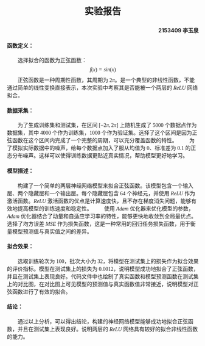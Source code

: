 <p style="text-align: center; font-size: 24px;"><b>实验报告</b></p>
<p style="text-align: right;"><b>2153409 李玉泉</b></p>

<span style="font-family: 宋体;">

#### 函数定义：
&emsp;&emsp;选择拟合的函数为正弦函数：$$f(x)=sin(x)$$&emsp;&emsp;正弦函数是一种周期性函数，其周期为 $2\pi$。是一个典型的非线性函数，不能通过简单的线性变换直接表示，本次实验中考察其是否能被一个两层的 $ReLU$ 网络拟合。

#### 数据采集：
&emsp;&emsp;为了生成训练集和测试集，在区间 $[−2\pi,2\pi]$ 上随机生成了 $5000$ 个数据点作为数据集，其中 $4000$ 个作为训练集，$1000$ 个作为验证集。选择了这个区间是因为正弦函数在这个区间内完成了一个完整的周期，可以充分覆盖函数的特性。
&emsp;&emsp;为了模拟实际数据中的噪声，给每个数据点加入了服从均值为 $0$、标准差为 $0.1$ 的正态分布噪声。这样可以使得训练数据更贴近真实情况，帮助模型更好地学习。

#### 模型描述：
&emsp;&emsp;构建了一个简单的两层神经网络模型来拟合正弦函数。该模型包含一个输入层、两个隐藏层和一个输出层。每个隐藏层包含 $64$ 个神经元，并使用 $ReLU$ 作为激活函数。$ReLU$ 激活函数的优点是计算速度快，且不存在梯度消失问题，能够有效地提高模型的训练速度和稳定性。
&emsp;&emsp;使用 $Adam$ 优化器来优化模型的参数，$Adam$ 优化器结合了动量和自适应学习率的特性，能够更快地收敛到全局最优点。选择了均方误差 $MSE$ 作为损失函数，这是一种常用的回归任务损失函数，用于衡量模型预测值与真实值之间的差异。

#### 拟合效果：
&emsp;&emsp;选取训练轮次为 $100$，批次大小为 $32$，将模型在测试集上的损失作为拟合效果的评价指标。模型在测试集上的损失为 $0.0012$，说明模型成功地拟合了正弦函数，并且在测试集上表现良好。代码文件中也绘制了真实函数和模型预测函数在测试集上的对比图，在对比图上可见模型的预测值与真实函数值非常接近，说明模型对正弦函数进行了有效的拟合。

#### 结论：
&emsp;&emsp;通过以上分析，可以得出结论，构建的神经网络模型能够成功地拟合正弦函数，并且在测试集上表现良好。说明两层的 $ReLU$ 网络具有较好的拟合非线性函数的能力。
</span>